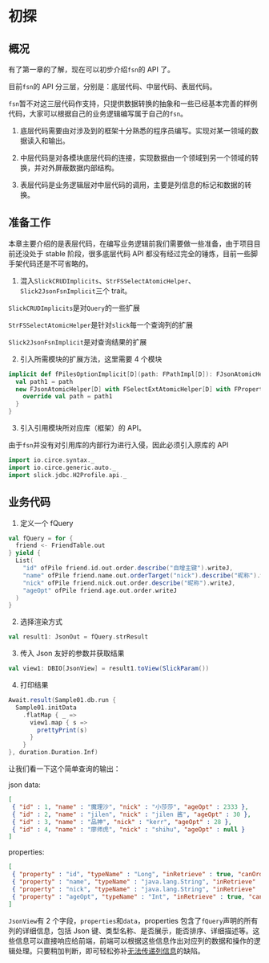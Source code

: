 # 初探

## 概况

有了第一章的了解，现在可以初步介绍`fsn`的 API 了。

目前`fsn`的 API 分三层，分别是：底层代码、中层代码、表层代码。

`fsn`暂不对这三层代码作支持，只提供数据转换的抽象和一些已经基本完善的样例代码，大家可以根据自己的业务逻辑编写属于自己的`fsn`。

1. 底层代码需要由对涉及到的框架十分熟悉的程序员编写。实现对某一领域的数据读入和输出。

1. 中层代码是对各模块底层代码的连接，实现数据由一个领域到另一个领域的转换，并对外屏蔽数据内部结构。

1. 表层代码是业务逻辑层对中层代码的调用，主要是列信息的标记和数据的转换。

## 准备工作

本章主要介绍的是表层代码，在编写业务逻辑前我们需要做一些准备，由于项目目前还没处于 stable 阶段，很多底层代码 API 都没有经过完全的锤炼，目前一些脚手架代码还是不可省略的。

1. 混入`SlickCRUDImplicits`、`StrFSSelectAtomicHelper`、`Slick2JsonFsnImplicit`三个 trait。

`SlickCRUDImplicits`是对`Query`的一些扩展

`StrFSSelectAtomicHelper`是针对`slick`每一个查询列的扩展

`Slick2JsonFsnImplicit`是对查询结果的扩展

2. 引入所需模块的扩展方法，这里需要 4 个模块

```scala
implicit def fPilesOptionImplicit[D](path: FPathImpl[D]): FJsonAtomicHelper[D] with FSelectExtAtomicHelper[D] with FPropertyAtomicHelper[D] with FDefaultAtomicHelper[D] = {
  val path1 = path
  new FJsonAtomicHelper[D] with FSelectExtAtomicHelper[D] with FPropertyAtomicHelper[D] with FDefaultAtomicHelper[D] {
    override val path = path1
  }
}
```

3. 引入引用模块所对应库（框架）的 API。

由于`fsn`并没有对引用库的内部行为进行入侵，因此必须引入原库的 API

```scala
import io.circe.syntax._
import io.circe.generic.auto._
import slick.jdbc.H2Profile.api._
```

## 业务代码

1. 定义一个 fQuery

```scala
val fQuery = for {
  friend <- FriendTable.out
} yield {
  List(
    "id" ofPile friend.id.out.order.describe("自增主键").writeJ,
    "name" ofPile friend.name.out.orderTarget("nick").describe("昵称").writeJ,
    "nick" ofPile friend.nick.out.order.describe("昵称").writeJ,
    "ageOpt" ofPile friend.age.out.order.writeJ
  )
}
```

2. 选择渲染方式

```scala
val result1: JsonOut = fQuery.strResult
```

3. 传入 Json 友好的参数并获取结果

```scala
val view1: DBIO[JsonView] = result1.toView(SlickParam())
```

4. 打印结果

```scala
Await.result(Sample01.db.run {
  Sample01.initData
    .flatMap { _ =>
      view1.map { s =>
        prettyPrint(s)
      }
    }
}, duration.Duration.Inf)
```

让我们看一下这个简单查询的输出：


json data:

```json
[
 { "id" : 1, "name" : "魔理沙", "nick" : "小莎莎", "ageOpt" : 2333 },
 { "id" : 2, "name" : "jilen", "nick" : "jilen 酱", "ageOpt" : 30 },
 { "id" : 3, "name" : "品神", "nick" : "kerr", "ageOpt" : 28 },
 { "id" : 4, "name" : "廖师虎", "nick" : "shihu", "ageOpt" : null }
]
```

properties:
```json
[
 { "property" : "id", "typeName" : "Long", "inRetrieve" : true, "canOrder" : true, "isDefaultDesc" : true, "describe" : "自增主键" },
 { "property" : "name", "typeName" : "java.lang.String", "inRetrieve" : true, "canOrder" : false, "isDefaultDesc" : true, "describe" : "昵称" },
 { "property" : "nick", "typeName" : "java.lang.String", "inRetrieve" : true, "canOrder" : true, "isDefaultDesc" : true, "describe" : "昵称" },
 { "property" : "ageOpt", "typeName" : "Int", "inRetrieve" : true, "canOrder" : true, "isDefaultDesc" : true, "describe" : null }
]
```

`JsonView`有 2 个字段，`properties`和`data`，properties 包含了`fQuery`声明的所有列的详细信息，包括 Json 键、类型名称、是否展示，能否排序、详细描述等。这些信息可以直接响应给前端，前端可以根据这些信息作出对应列的数据和操作的逻辑处理。只要稍加判断，即可轻松弥补[无法传递列信息](../doc-01.md#3-无法传递列信息)的缺陷。